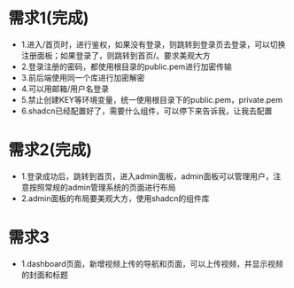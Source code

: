 # 需求1(完成)

- 1.进入/首页时，进行鉴权，如果没有登录，则跳转到登录页去登录，可以切换注册面板；如果登录了，则跳转到首页/。要求美观大方
- 2.登录注册的密码，都使用根目录的public.pem进行加密传输
- 3.前后端使用同一个库进行加密解密
- 4.可以用邮箱/用户名登录
- 5.禁止创建KEY等环境变量，统一使用根目录下的public.pem，private.pem
- 6.shadcn已经配置好了，需要什么组件，可以停下来告诉我，让我去配置

# 需求2(完成)

- 1.登录成功后，跳转到首页，进入admin面板，admin面板可以管理用户，注意按照常规的admin管理系统的页面进行布局
- 2.admin面板的布局要美观大方，使用shadcn的组件库

# 需求3

- 1.dashboard页面，新增视频上传的导航和页面，可以上传视频，并显示视频的封面和标题
